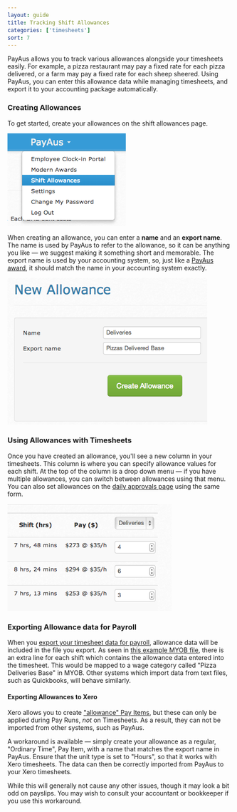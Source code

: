 ```yaml
---
layout: guide
title: Tracking Shift Allowances
categories: ['timesheets']
sort: 7
---
```


PayAus allows you to track various allowances alongside your timesheets easily. For example, a pizza restaurant may pay a fixed rate for each pizza delivered, or a farm may pay a fixed rate for each sheep sheered. Using PayAus, you can enter this allowance data while managing timesheets, and export it to your accounting package automatically.

### Creating Allowances

To get started, create your allowances on the shift allowances page.

![The allowances menu item](/img/timesheets/allowances_menu.png)

When creating an allowance, you can enter a **name** and an **export name**. The name is used by PayAus to refer to the allowance, so it can be anything you like &mdash; we suggest making it something short and memorable. The export name is used by your accounting system, so, just like a [PayAus award](../../awards/creating-awards/), it should match the name in your accounting system exactly.

![The allowances form](/img/timesheets/allowances_form.png)

### Using Allowances with Timesheets

Once you have created an allowance, you'll see a new column in your timesheets. This column is where you can specify allowance values for each shift. At the top of the column is a drop down menu &mdash; if you have multiple allowances, you can switch between allowances using that menu. You can also set allowances on the [daily approvals page](../approving-rejecting-deleting/) using the same form.

![Allowances on a timesheet](/img/timesheets/allowances_on_timesheet.png)

### Exporting Allowance data for Payroll

When you [export your timesheet data for payroll](../exports/), allowance data will be included in the file you export. As seen in [this example MYOB file](/files/myob_with_allowances.txt), there is an extra line for each shift which contains the allowance data entered into the timesheet. This would be mapped to a wage category called "Pizza Deliveries Base" in MYOB. Other systems which import data from text files, such as Quickbooks, will behave similarly.

#### Exporting Allowances to Xero

Xero allows you to create ["allowance" Pay Items](http://help.xero.com/help/PayrollHDIAddEarningRate.htm), but these can only be applied during Pay Runs, *not* on Timesheets. As a result, they can not be imported from other systems, such as PayAus.

A workaround is available &mdash; simply create your allowance as a regular, "Ordinary Time", Pay Item, with a name that matches the export name in PayAus. Ensure that the unit type is set to "Hours", so that it works with Xero timesheets. The data can then be correctly imported from PayAus to your Xero timesheets.

While this will generally not cause any other issues, though it may look a bit odd on payslips. You may wish to consult your accountant or bookkeeper if you use this workaround. 